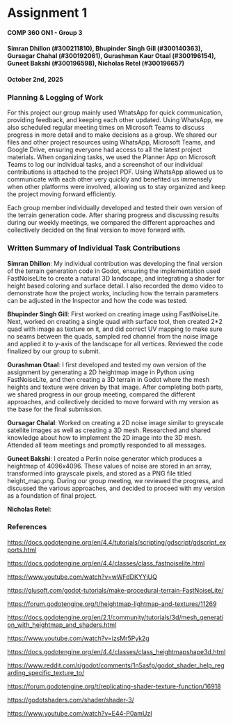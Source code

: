 # **Assignment 1**
#### COMP 360 ON1 - Group 3
#### Simran Dhillon (#300211810), Bhupinder Singh Gill (#300140363), Gursagar Chahal (#300192061), Gurashman Kaur Otaal (#300196154), Guneet Bakshi (#300196598), Nicholas Retel (#300196657)
#### October 2nd, 2025

### Planning & Logging of Work
For this project our group mainly used WhatsApp for quick communication, providing feedback, and keeping each other updated. Using WhatsApp, we also scheduled regular meeting times on Microsoft Teams to discuss progress in more detail and to make decisions as a group. We shared our files and other project resources using WhatsApp, Microsoft Teams, and Google Drive, ensuring everyone had access to all the latest project materials. When organizing tasks, we used the Planner App on Microsoft Teams to log our individual tasks, and a screenshot of our individual contributions is attached to the project PDF. Using WhatsApp allowed us to communicate with each other very quickly and benefited us immensely when other platforms were involved, allowing us to stay organized and keep the project moving forward efficiently.

Each group member individually developed and tested their own version of the terrain generation code. After sharing progress and discussing results during our weekly meetings, we compared the different approaches and collectively decided on the final version to move forward with.

### Written Summary of Individual Task Contributions
**Simran Dhillon**: My individual contribution was developing the final version of the terrain generation code in Godot, ensuring the implementation used FastNoiseLite to create a natural 3D landscape, and integrating a shader for height based coloring and surface detail. I also recorded the demo video to demonstrate how the project works, including how the terrain parameters can be adjusted in the Inspector and how the code was tested.

**Bhupinder Singh Gill**: First worked on creating image using FastNoiseLite. Next, worked on creating a single quad with surface tool, then created 2*2 quad with image as texture on it, and did correct UV mapping to make sure no seams between the quads, sampled red channel from the noise image and applied it to y-axis of the landscape for all vertices. Reviewed the code finalized by our group to submit.

**Gurashman Otaal**: I first developed and tested my own version of the assignment by generating a 2D heightmap image in Python using FastNoiseLite, and then creating a 3D terrain in Godot where the mesh heights and texture were driven by that image. After completing both parts, we shared progress in our group meeting, compared the different approaches, and collectively decided to move forward with my version as the base for the final submission.

**Gursagar Chalal**: Worked on creating a 2D noise image similar to greyscale satellite images as well as creating a 3D mesh. Researched and shared knowledge about how to implement the 2D image into the 3D mesh. Attended all team meetings and promptly responded to all messages. 
 
**Guneet Bakshi**: I created a Perlin noise generator which produces a heightmap of 4096x4096. These values of noise are stored in an array, transformed into grayscale pixels, and stored as a PNG file titled height_map.png. During our group meeting, we reviewed the progress, and discussed the various approaches, and decided to proceed with my version as a foundation of final project. 

**Nicholas Retel**:

### References
https://docs.godotengine.org/en/4.4/tutorials/scripting/gdscript/gdscript_exports.html

https://docs.godotengine.org/en/4.4/classes/class_fastnoiselite.html

https://www.youtube.com/watch?v=wWFdDKYYiUQ

https://glusoft.com/godot-tutorials/make-procedural-terrain-FastNoiseLite/

https://forum.godotengine.org/t/heightmap-lightmap-and-textures/11269

https://docs.godotengine.org/en/2.1/community/tutorials/3d/mesh_generation_with_heightmap_and_shaders.html

https://www.youtube.com/watch?v=izsMr5Pyk2g

https://docs.godotengine.org/en/4.4/classes/class_heightmapshape3d.html

https://www.reddit.com/r/godot/comments/1n5asfp/godot_shader_help_regarding_specific_texture_to/

https://forum.godotengine.org/t/replicating-shader-texture-function/16918

https://godotshaders.com/shader/shader-3/

https://www.youtube.com/watch?v=E44-P0amUzI
